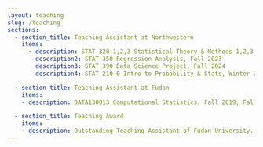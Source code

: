 ```yaml
---
layout: teaching
slug: /teaching
sections:
  - section_title: Teaching Assistant at Northwestern
    items:
      - description: STAT 320-1,2,3 Statistical Theory & Methods 1,2,3, Fall 2022, Spring 2023, Spring 2024, Winter 2024, Spring 2025
        description2: STAT 350 Regression Analysis, Fall 2023
        description3: STAT 390 Data Science Project, Fall 2024
        description4: STAT 210-0 Intro to Probability & Stats, Winter 2023

  - section_title: Teaching Assistant at Fudan
    items:
    - description: DATA130013 Computational Statistics. Fall 2019, Fall 2018

  - section_title: Teaching Award
    items:
    - description: Outstanding Teaching Assistant of Fudan University. Fall 2019
---
```

